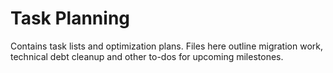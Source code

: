 # Task Planning

Contains task lists and optimization plans. Files here outline migration work,
technical debt cleanup and other to-dos for upcoming milestones.
